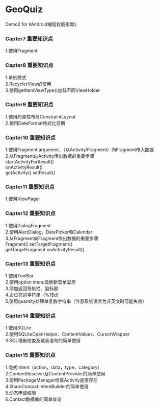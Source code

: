 <h1>GeoQuiz</h1>
Demo2 for 《Android编程权威指南》
<h3>Capter7 重要知识点</h3>
1.使用Fragment<br /> 
<h3>Capter8 重要知识点</h3>
1.单例模式<br />
2.RecyclerView的使用<br />
3.使用getItemViewType()加载不同ViewHolder
<h3>Capter9 重要知识点</h3>
1.使用约束性布局ConstraintLayout<br />
2.使用DateFormat格式化日期
<h3>Capter10 重要知识点</h3>
1.使用Fragment argument，（从Activity/Fragment）向Fragment传入数据<br />
2.从Fragment向Activity传出数据的重要步骤<br />
startActivityForResult()<br />
onActivityResult()<br />
getActivity().setResult()<br />
<h3>Capter11 重要知识点</h3>
1.使用ViewPager<br />
<h3>Capter12 重要知识点</h3>
1.使用DialogFragment<br />
2.使用AlertDialog，DatePicker和Calendar<br />
3.从Fragment向Fragment传出数据的重要步骤<br />
Fragment2.setTargetFragment()<br />
getTargetFragment.onActivityResult()<br />
<h3>Capter13 重要知识点</h3>
1.使用ToolBar<br />
2.使用option menu及刷新菜单显示<br />
3.添加返回导航栏、副标题<br />
4.占位符的字符串（%1$d）<br />
5.使用quantity处理单复数字符串（注意系统语言为非英文时可能失效）<br />
<h3>Capter14 重要知识点</h3>
1.使用SQLite<br />
2.使用SQLiteOpenHelper、ContentValues、CursorWrapper<br />
3.SQL增删改查及建表语句的简单使用
<h3>Capter15 重要知识点</h3>
1.隐式Intent（action，data，type，category）<br />
2.ContentResolver及ContentProvider的简单使用<br />
3.使用PackageManager检查Activity是否存在<br />
4.ShareCompat.IntentBuilder的简单使用<br />
5.动态申请权限<br />
6.Contact数据库的简单查询<br />